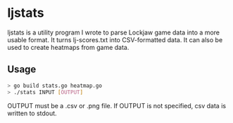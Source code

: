 # ljstats #

ljstats is a utility program I wrote to parse Lockjaw game data into a more usable format. It turns lj-scores.txt into CSV-formatted data. It can also be used to create heatmaps from game data.

## Usage #

```bash
> go build stats.go heatmap.go
> ./stats INPUT [OUTPUT]
```
OUTPUT must be a .csv or .png file.
If OUTPUT is not specified, csv data is written to stdout.
